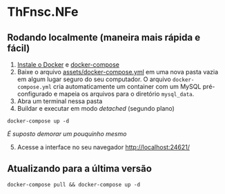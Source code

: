 # ThFnsc.NFe

## Rodando localmente (maneira mais rápida e fácil)

1. [Instale o Docker](https://docs.docker.com/get-docker/) e [docker-compose](https://docs.docker.com/compose/install/)
2. Baixe o arquivo [assets/docker-compose.yml](https://raw.githubusercontent.com/ThFnsc/ThFnsc.NFe/main/assets/docker-compose.yml) em uma nova pasta vazia em algum lugar seguro do seu computador. O arquivo `docker-compose.yml` cria automaticamente um container com um MySQL pré-configurado e mapeia os arquivos para o diretório `mysql_data`.
3. Abra um terminal nessa pasta
4. Buildar e executar em modo _detached_ (segundo plano)

```
docker-compose up -d
```

_É suposto demorar um pouquinho mesmo_

5. Acesse a interface no seu navegador [http://localhost:24621/](http://localhost:24621/)



## Atualizando para a última versão

```
docker-compose pull && docker-compose up -d
```